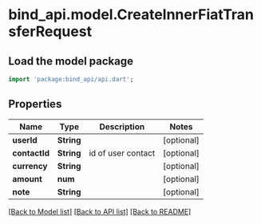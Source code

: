 # bind_api.model.CreateInnerFiatTransferRequest

## Load the model package
```dart
import 'package:bind_api/api.dart';
```

## Properties
Name | Type | Description | Notes
------------ | ------------- | ------------- | -------------
**userId** | **String** |  | [optional] 
**contactId** | **String** | id of user contact | [optional] 
**currency** | **String** |  | [optional] 
**amount** | **num** |  | [optional] 
**note** | **String** |  | [optional] 

[[Back to Model list]](../README.md#documentation-for-models) [[Back to API list]](../README.md#documentation-for-api-endpoints) [[Back to README]](../README.md)



